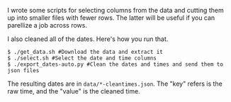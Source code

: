 I wrote some scripts for selecting columns from the data
and cutting them up into smaller files with fewer rows.
The latter will be useful if you can parellize a job across rows.

I also cleaned all of the dates. Here's how you run that.

    $ ./get_data.sh #Download the data and extract it
    $ ./select.sh #Select the date and time columns
    $ ./export_dates-auto.py #Clean the dates and times and send them to json files

The resulting dates are in `data/*-cleantimes.json`.
The "key" refers is the raw time, and the "value" is
the cleaned time.
